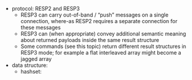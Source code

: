 - protocol: RESP2 and RESP3
  - RESP3 can carry out-of-band / “push” messages on a single connection, where-as RESP2 requires a separate connection for these messages
  - RESP3 can (when appropriate) convey additional semantic meaning about returned payloads inside the same result structure
  - Some commands (see this topic) return different result structures in RESP3 mode; for example a flat interleaved array might become a jagged array
- data structure:
  - hashset: 
